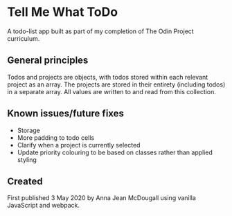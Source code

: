 # Tell Me What ToDo

A todo-list app built as part of my completion of The Odin Project curriculum.

## General principles

Todos and projects are objects, with todos stored within each relevant project as an array. The projects are stored in their entirety (including todos) in a separate array. All values are written to and read from this collection. 

## Known issues/future fixes

- Storage
- More padding to todo cells
- Clarify when a project is currently selected
- Update priority colouring to be based on classes rather than applied styling

## Created

First published 3 May 2020 by Anna Jean McDougall using vanilla JavaScript and webpack.

